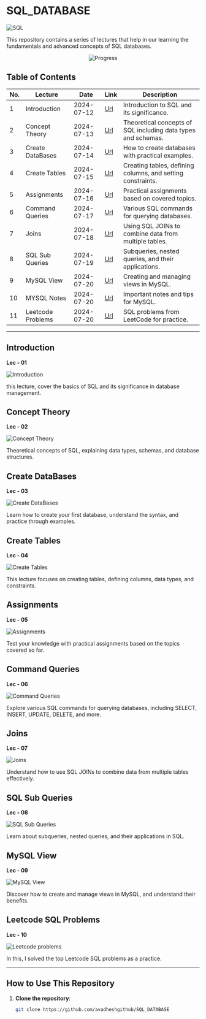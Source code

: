 # SQL_DATABASE

![SQL](https://img.shields.io/badge/SQL-Database_MYSQL-blue)

 This repository contains a series of lectures that help in our learning the fundamentals and advanced concepts of SQL databases.

 <p align="center">
  <img src="https://img.shields.io/static/v1?label=Progress&message=11%2F11&color=brightgreen" alt="Progress">
</p>


## Table of Contents

| No. | Lecture            | Date       | Link                                                     | Description                                                 |
|-----|--------------------|------------|----------------------------------------------------------|-------------------------------------------------------------|
| 1   | Introduction       | 2024-07-12 | [Url](https://github.com/avadheshgithub/SQL_DATABASE)    | Introduction to SQL and its significance.                   |
| 2   | Concept Theory     | 2024-07-13 | [Url](https://github.com/avadheshgithub/SQL_DATABASE)    | Theoretical concepts of SQL including data types and schemas.|
| 3   | Create DataBases   | 2024-07-14 | [Url](https://github.com/avadheshgithub/SQL_DATABASE)    | How to create databases with practical examples.            |
| 4   | Create Tables      | 2024-07-15 | [Url](https://github.com/avadheshgithub/SQL_DATABASE)    | Creating tables, defining columns, and setting constraints. |
| 5   | Assignments        | 2024-07-16 | [Url](https://github.com/avadheshgithub/SQL_DATABASE)    | Practical assignments based on covered topics.              |
| 6   | Command Queries    | 2024-07-17 | [Url](https://github.com/avadheshgithub/SQL_DATABASE)    | Various SQL commands for querying databases.                |
| 7   | Joins              | 2024-07-18 | [Url](https://github.com/avadheshgithub/SQL_DATABASE)    | Using SQL JOINs to combine data from multiple tables.       |
| 8   | SQL Sub Queries    | 2024-07-19 | [Url](https://github.com/avadheshgithub/SQL_DATABASE)    | Subqueries, nested queries, and their applications.         |
| 9   | MySQL View         | 2024-07-20 | [Url](https://github.com/avadheshgithub/SQL_DATABASE)    | Creating and managing views in MySQL.                       |
| 10  | MYSQL Notes        | 2024-07-20 | [Url](https://github.com/avadheshgithub/SQL_DATABASE)    | Important notes and tips for MySQL.                         |
| 11  | Leetcode Problems  | 2024-07-20 | [Url](https://github.com/avadheshgithub/SQL_DATABASE/tree/main/Leetcode%20SQL%20Problems_) | SQL problems from LeetCode for practice. |


---
## Introduction
**Lec - 01**

![Introduction](https://img.shields.io/badge/SQL-Introduction-blue)

this lecture, cover the basics of SQL and its significance in database management.

## Concept Theory
**Lec - 02**

![Concept Theory](https://img.shields.io/badge/SQL-Concept_Theory-blue)

 Theoretical concepts of SQL, explaining data types, schemas, and database structures.

## Create DataBases
**Lec - 03**

![Create DataBases](https://img.shields.io/badge/SQL-Create_Databases-blue)

Learn how to create your first database, understand the syntax, and practice through examples.

## Create Tables
**Lec - 04**

![Create Tables](https://img.shields.io/badge/SQL-Create_Tables-blue)

This lecture focuses on creating tables, defining columns, data types, and constraints.

## Assignments
**Lec - 05**

![Assignments](https://img.shields.io/badge/SQL-Assignments-blue)

Test your knowledge with practical assignments based on the topics covered so far.

## Command Queries
**Lec - 06**

![Command Queries](https://img.shields.io/badge/SQL-Command_Queries-blue)

Explore various SQL commands for querying databases, including SELECT, INSERT, UPDATE, DELETE, and more.

## Joins
**Lec - 07**

![Joins](https://img.shields.io/badge/SQL-Joins-blue)

Understand how to use SQL JOINs to combine data from multiple tables effectively.

## SQL Sub Queries
**Lec - 08**

![SQL Sub Queries](https://img.shields.io/badge/SQL-Sub_Queries-blue)

Learn about subqueries, nested queries, and their applications in SQL.


## MySQL View
**Lec - 09**

![MySQL View](https://img.shields.io/badge/SQL-MySQL_View-blue)

 Discover how to create and manage views in MySQL, and understand their benefits.


## Leetcode SQL Problems
**Lec - 10**

![Leetcode problems](https://img.shields.io/badge/SQL-Leetcode_Problems-blue)

In this, I solved the top Leetcode SQL problems as a practice.

---


## How to Use This Repository

1. **Clone the repository**: 
   ```bash
   git clone https://github.com/avadheshgithub/SQL_DATABASE
